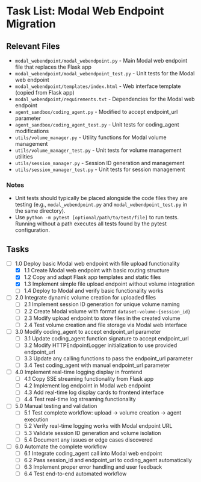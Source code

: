 # Task List: Modal Web Endpoint Migration

## Relevant Files

- `modal_webendpoint/modal_webendpoint.py` - Main Modal web endpoint file that replaces the Flask app
- `modal_webendpoint/modal_webendpoint_test.py` - Unit tests for the Modal web endpoint
- `modal_webendpoint/templates/index.html` - Web interface template (copied from Flask app)
- `modal_webendpoint/requirements.txt` - Dependencies for the Modal web endpoint
- `agent_sandbox/coding_agent.py` - Modified to accept endpoint_url parameter
- `agent_sandbox/coding_agent_test.py` - Unit tests for coding_agent modifications
- `utils/volume_manager.py` - Utility functions for Modal volume management
- `utils/volume_manager_test.py` - Unit tests for volume management utilities
- `utils/session_manager.py` - Session ID generation and management
- `utils/session_manager_test.py` - Unit tests for session management

### Notes

- Unit tests should typically be placed alongside the code files they are testing (e.g., `modal_webendpoint.py` and `modal_webendpoint_test.py` in the same directory).
- Use `python -m pytest [optional/path/to/test/file]` to run tests. Running without a path executes all tests found by the pytest configuration.

## Tasks

- [ ] 1.0 Deploy basic Modal web endpoint with file upload functionality
  - [x] 1.1 Create Modal web endpoint with basic routing structure
  - [x] 1.2 Copy and adapt Flask app templates and static files
  - [x] 1.3 Implement simple file upload endpoint without volume integration
  - [ ] 1.4 Deploy to Modal and verify basic functionality works

- [ ] 2.0 Integrate dynamic volume creation for uploaded files
  - [ ] 2.1 Implement session ID generation for unique volume naming
  - [ ] 2.2 Create Modal volume with format `dataset-volume-{session_id}`
  - [ ] 2.3 Modify upload endpoint to store files in the created volume
  - [ ] 2.4 Test volume creation and file storage via Modal web interface

- [ ] 3.0 Modify coding_agent to accept endpoint_url parameter
  - [ ] 3.1 Update coding_agent function signature to accept endpoint_url
  - [ ] 3.2 Modify HTTPEndpointLogger initialization to use provided endpoint_url
  - [ ] 3.3 Update any calling functions to pass the endpoint_url parameter
  - [ ] 3.4 Test coding_agent with manual endpoint_url parameter

- [ ] 4.0 Implement real-time logging display in frontend
  - [ ] 4.1 Copy SSE streaming functionality from Flask app
  - [ ] 4.2 Implement log endpoint in Modal web endpoint
  - [ ] 4.3 Add real-time log display cards to frontend interface
  - [ ] 4.4 Test real-time log streaming functionality

- [ ] 5.0 Manual testing and validation
  - [ ] 5.1 Test complete workflow: upload → volume creation → agent execution
  - [ ] 5.2 Verify real-time logging works with Modal endpoint URL
  - [ ] 5.3 Validate session ID generation and volume isolation
  - [ ] 5.4 Document any issues or edge cases discovered

- [ ] 6.0 Automate the complete workflow
  - [ ] 6.1 Integrate coding_agent call into Modal web endpoint
  - [ ] 6.2 Pass session_id and endpoint_url to coding_agent automatically
  - [ ] 6.3 Implement proper error handling and user feedback
  - [ ] 6.4 Test end-to-end automated workflow 